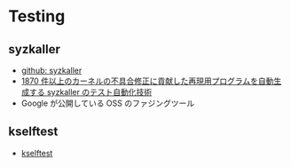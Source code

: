 # Testing

## syzkaller

- [github: syzkaller](https://github.com/google/syzkaller)
- [1870 件以上のカーネルの不具合修正に貢献した再現用プログラムを自動生成する syzkaller のテスト自動化技術](https://qiita.com/fujiihda/items/e86c46c003cceb703a9c)
- Google が公開している OSS のファジングツール

## kselftest

- [kselftest](https://www.kernel.org/doc/html/v4.15/dev-tools/kselftest.html)
